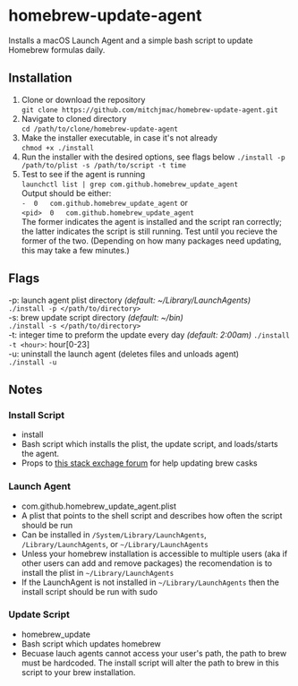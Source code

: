# homebrew-update-agent
Installs a macOS Launch Agent and a simple bash script to update Homebrew formulas daily. 

## Installation
1. Clone or download the repository  
`git clone https://github.com/mitchjmac/homebrew-update-agent.git
`
2. Navigate to cloned directory  
`cd /path/to/clone/homebrew-update-agent`
3. Make the installer executable, in case it's not already  
`chmod +x ./install`
4. Run the installer with the desired options, see flags below
`./install -p /path/to/plist -s /path/to/script -t time`
5. Test to see if the agent is running  
`launchctl list | grep com.github.homebrew_update_agent`  
Output should be either:  
`-	0	com.github.homebrew_update_agent` or  
`<pid>	0	com.github.homebrew_update_agent`  
The former indicates the agent is installed and the script ran correctly; the latter indicates the script is still running. Test until you recieve the former of the two. (Depending on how many packages need updating, this may take a few minutes.)


## Flags
\-p: launch agent plist directory *(default: ~/Library/LaunchAgents)*  
`./install -p </path/to/directory>`  
\-s: brew update script directory *(default: ~/bin)*  
`./install -s </path/to/directory>`  
\-t: integer time to preform the update every day *(default: 2:00am)* `./install -t <hour>`: hour[0-23]  
\-u: uninstall the launch agent (deletes files and unloads agent)  
`./install -u`


## Notes
### Install Script
- install
- Bash script which installs the plist, the update script, and loads/starts the agent.
- Props to [this stack exchage forum](http://stackoverflow.com/questions/31968664/upgrade-all-the-casks-installed-via-homebrew-cask) for help updating brew casks

### Launch Agent
- com.github.homebrew_update_agent.plist
- A plist that points to the shell script and describes how often the script should be run
- Can be installed in `/System/Library/LaunchAgents`, `/Library/LaunchAgents`, or `~/Library/LaunchAgents`
- Unless your homebrew installation is accessible to multiple users (aka if other users can add and remove packages) the recomendation is to install the plist in `~/Library/LaunchAgents`
- If the LaunchAgent is not installed in `~/Library/LaunchAgents` then the install script should be run with sudo

### Update Script
- homebrew_update
- Bash script which updates homebrew
- Becuase lauch agents cannot access your user's path, the path to brew must be hardcoded. The install script will alter the path to brew in this script to your brew installation.
